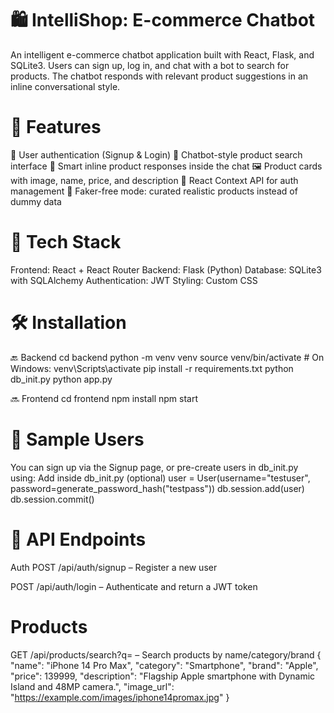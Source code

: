 # 🛍️ IntelliShop: E-commerce Chatbot
An intelligent e-commerce chatbot application built with React, Flask, and SQLite3. Users can sign up, log in, and chat with a bot to search for products. The chatbot responds with relevant product suggestions in an inline conversational style.

# 🚀 Features
🔐 User authentication (Signup & Login)
💬 Chatbot-style product search interface
🛒 Smart inline product responses inside the chat
🖼️ Product cards with image, name, price, and description
🧠 React Context API for auth management
🧪 Faker-free mode: curated realistic products instead of dummy data

# 🧱 Tech Stack
Frontend: React + React Router
Backend: Flask (Python)
Database: SQLite3 with SQLAlchemy
Authentication: JWT
Styling: Custom CSS

# 🛠️ Installation
🔙 Backend
cd backend
python -m venv venv
source venv/bin/activate  # On Windows: venv\Scripts\activate
pip install -r requirements.txt
python db_init.py
python app.py

🔜 Frontend
cd frontend
npm install
npm start

# 🧪 Sample Users
You can sign up via the Signup page, or pre-create users in db_init.py using:
Add inside db_init.py (optional)
user = User(username="testuser", password=generate_password_hash("testpass"))
db.session.add(user)
db.session.commit()

# 🔑 API Endpoints
Auth
POST /api/auth/signup – Register a new user

POST /api/auth/login – Authenticate and return a JWT token

# Products
GET /api/products/search?q=<query> – Search products by name/category/brand
{
  "name": "iPhone 14 Pro Max",
  "category": "Smartphone",
  "brand": "Apple",
  "price": 139999,
  "description": "Flagship Apple smartphone with Dynamic Island and 48MP camera.",
  "image_url": "https://example.com/images/iphone14promax.jpg"
}
